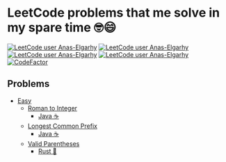 # LeetCode problems that me solve in my spare time 🤓😄

[![LeetCode user Anas-Elgarhy](https://img.shields.io/badge/dynamic/json?style=for-the-badge&labelColor=black&color=%23ffa116&label=Solved&query=solved&url=https%3A%2F%2Fleetcode-badge.vercel.app%2Fapi%2Fusers%2FAnas-Elgarhy&logo=leetcode&logoColor=yellow)](https://leetcode.com/Anas-Elgarhy/)
[![LeetCode user Anas-Elgarhy](https://img.shields.io/badge/dynamic/json?style=for-the-badge&labelColor=black&color=%23ffa116&label=Ranking&query=ranking&url=https%3A%2F%2Fleetcode-badge.vercel.app%2Fapi%2Fusers%2FAnas-Elgarhy&logo=leetcode&logoColor=yellow)](https://leetcode.com/Anas-Elgarhy/)
[![LeetCode user Anas-Elgarhy](https://img.shields.io/badge/dynamic/json?style=for-the-badge&labelColor=black&color=%23ffa116&label=Solved&query=solvedOverTotal&url=https%3A%2F%2Fleetcode-badge.vercel.app%2Fapi%2Fusers%2FAnas-Elgarhy&logo=leetcode&logoColor=yellow)](https://leetcode.com/Anas-Elgarhy/)
[![LeetCode user Anas-Elgarhy](https://img.shields.io/badge/dynamic/json?style=for-the-badge&labelColor=black&color=%23ffa116&label=Solved&query=solvedPercentage&url=https%3A%2F%2Fleetcode-badge.vercel.app%2Fapi%2Fusers%2FAnas-Elgarhy&logo=leetcode&logoColor=yellow)](https://leetcode.com/Anas-Elgarhy/)
[![CodeFactor](https://www.codefactor.io/repository/github/anas-elgarhy/leetcode/badge)](https://www.codefactor.io/repository/github/anas-elgarhy/leetcode)

## Problems
- [Easy](./easy)
   - [Roman to Integer](https://leetcode.com/problems/roman-to-integer/)
      - [Java ☕](./easy/roman_to_integer/java/src/main/java/com/anas/leetcode/easy/RomanToInteger.java)
   - [Longest Common Prefix](https://leetcode.com/problems/longest-common-prefix/)
      - [Java ☕](./easy/longest_common_prefix/java/src/main/java/com/anas/leetcode/easy/LongestCommonPrefix.java)
   - [Valid Parentheses](https://leetcode.com/problems/valid-parentheses)
      - [Rust 🦀](./easy/valid_parentheses/rust/valid_parentheses_checker/src/lib.rs)
